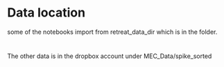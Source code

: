# Data location

some of the notebooks import from retreat_data_dir which is in the folder.


# 
The other data is in the dropbox account under MEC_Data/spike_sorted